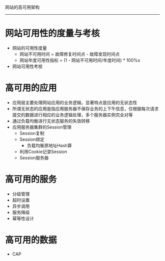 网站的高可用架构

---

# 网站可用性的度量与考核

- 网站的可用性度量
    - 网站不可用时间 = 故障修复时间点 - 故障发现时间点
    - 网站年度可用性指标 = (1 - 网站不可用时间/年度时间) * 100%s
- 网站可用性考核

# 高可用的应用

- 应用层主要处理网站应用的业务逻辑，显著特点是应用的无状态性
- 所谓无状态的应用是指应用服务器不保存业务的上下午信息，仅根据每次请求提交的数据进行相应的业务逻辑处理，多个服务器实例完全对等
- 通过负载均衡进行无状态服务的失效转移
- 应用服务器集群的Session管理
    - Session复制
    - Session绑定
        - 负载均衡原地址Hash算
    - 利用Cookie记录Session
    - Session服务器

# 高可用的服务

- 分级管理
- 超时设置
- 异步调用
- 服务降级
- 幂等性设计

# 高可用的数据

- CAP